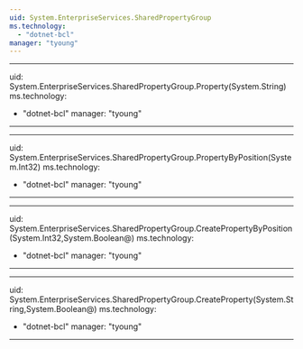```yaml
---
uid: System.EnterpriseServices.SharedPropertyGroup
ms.technology: 
  - "dotnet-bcl"
manager: "tyoung"
---
```


---
uid: System.EnterpriseServices.SharedPropertyGroup.Property(System.String)
ms.technology: 
  - "dotnet-bcl"
manager: "tyoung"
---

---
uid: System.EnterpriseServices.SharedPropertyGroup.PropertyByPosition(System.Int32)
ms.technology: 
  - "dotnet-bcl"
manager: "tyoung"
---

---
uid: System.EnterpriseServices.SharedPropertyGroup.CreatePropertyByPosition(System.Int32,System.Boolean@)
ms.technology: 
  - "dotnet-bcl"
manager: "tyoung"
---

---
uid: System.EnterpriseServices.SharedPropertyGroup.CreateProperty(System.String,System.Boolean@)
ms.technology: 
  - "dotnet-bcl"
manager: "tyoung"
---
